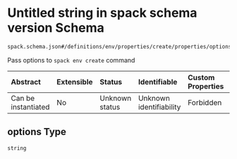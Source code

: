 # Untitled string in spack schema version Schema

```txt
spack.schema.json#/definitions/env/properties/create/properties/options
```

Pass options to `spack env create` command

| Abstract            | Extensible | Status         | Identifiable            | Custom Properties | Additional Properties | Access Restrictions | Defined In                                                             |
| :------------------ | :--------- | :------------- | :---------------------- | :---------------- | :-------------------- | :------------------ | :--------------------------------------------------------------------- |
| Can be instantiated | No         | Unknown status | Unknown identifiability | Forbidden         | Allowed               | none                | [spack.schema.json\*](../out/spack.schema.json "open original schema") |

## options Type

`string`
